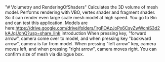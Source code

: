 "# Volumetry and RenderingOfShaders" 
Calculates the 3D volume of mesh model.
Performs rendering with VBO, vertex shader and fragment shader.
So it can render even large scale mesh model at high speed.
You go to Bin and can test this application.
Models are here:https://drive.google.com/drive/folders/1rgFOAzJoPx6CsyZwWcniS3d2kAJqUohQ?usp=share_link
introduction
When pressing key, "forward arrow", camera come over to model, and when pressing key "backward arrow", camera is far from model.
When pressing "left arrow" key, camera moves left, and when pressing "right arrow", camera moves right.
You can confirm size of mesh via dialogue box.
